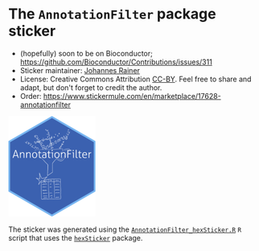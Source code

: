 # The `AnnotationFilter` package sticker

* (hopefully) soon to be on Bioconductor; https://github.com/Bioconductor/Contributions/issues/311
* Sticker maintainer: [Johannes Rainer](https://github.com/jotsetung/)
* License: Creative Commons Attribution
  [CC-BY](https://creativecommons.org/licenses/by/2.0/). Feel free to
  share and adapt, but don't forget to credit the author.
* Order: https://www.stickermule.com/en/marketplace/17628-annotationfilter

<img src="./AnnotationFilter.png" height="200">

The sticker was generated using
the [`AnnotationFilter_hexSticker.R`](./AnnotationFilter_hexSticker.R) `R`
script that uses the [`hexSticker`](https://github.com/GuangchuangYu/hexSticker)
package.

